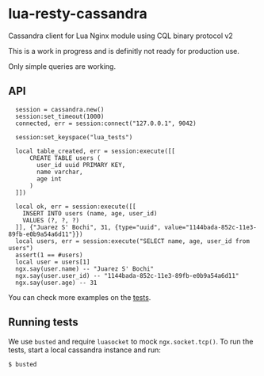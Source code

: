 lua-resty-cassandra
===================

Cassandra client for Lua Nginx module using CQL binary protocol v2

This is a work in progress and is definitly not ready for production use.

Only simple queries are working.

API
---

      session = cassandra.new()
      session:set_timeout(1000)
      connected, err = session:connect("127.0.0.1", 9042)

      session:set_keyspace("lua_tests")

      local table_created, err = session:execute([[
          CREATE TABLE users (
            user_id uuid PRIMARY KEY,
            name varchar,
            age int
          )
      ]])

      local ok, err = session:execute([[
        INSERT INTO users (name, age, user_id)
        VALUES (?, ?, ?)
      ]], {"Juarez S' Bochi", 31, {type="uuid", value="1144bada-852c-11e3-89fb-e0b9a54a6d11"}})
      local users, err = session:execute("SELECT name, age, user_id from users")
      assert(1 == #users)
      local user = users[1]
      ngx.say(user.name) -- "Juarez S' Bochi"
      ngx.say(user.user_id) -- "1144bada-852c-11e3-89fb-e0b9a54a6d11"
      ngx.say(user.age) -- 31


You can check more examples on the [tests](https://github.com/jbochi/lua-resty-cassandra/blob/master/spec/functional_spec.lua).

Running tests
-------------

We use `busted` and require `luasocket` to mock `ngx.socket.tcp()`. To run the tests, start a local cassandra instance and run:

    $ busted
